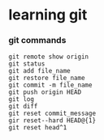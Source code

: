 # learning git
### git commands
~~~
git remote show origin
git status
git add file_name
git restore file_name
git commit -m file_name
git push origin HEAD
git log
git diff
git reset commit_message
gir reset--hard HEAD@{1}
git reset head^1
~~~